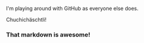 I'm playing around with GitHub as everyone else does.

Chuchichäschtli!

### That markdown is awesome!
